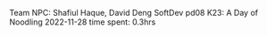 Team NPC: Shafiul Haque, David Deng
SoftDev pd08
K23: A Day of Noodling
2022-11-28
time spent: 0.3hrs
